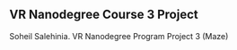 VR Nanodegree Course 3 Project
-------------------------------------------------------------------------------
Soheil Salehinia.
VR Nanodegree Program Project 3 (Maze)
